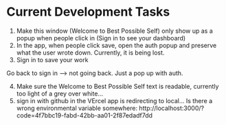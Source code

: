 # Current Development Tasks

1) Make this window (Welcome to Best Possible Self) only show up as a popup when people click in (Sign in to see your dashboard)
2) In the app, when people click save, open the auth popup and preserve what the user wrote down. Currently, it is being lost.
3) Sign in to save your work

Go back to sign in --> not going back. Just a pop up with auth.

4) Make sure the Welcome to Best Possible Self text is readable, currently too light of a grey over white...
4) sign in with github in the VErcel app is redirecting to local... Is there a wrong environmental variable somewhere: http://localhost:3000/?code=4f7bbc19-fabd-42bb-aa01-2f87edadf7dd

